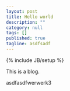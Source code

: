 ```yaml
---
layout: post
title: Hello world
description: ""
category: null
tags: []
published: true
tagline: asdfsadf
---
```

{% include JB/setup %}

This is a blog.


asdfasdfwerwerk3